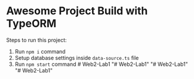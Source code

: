 # Awesome Project Build with TypeORM

Steps to run this project:

1. Run `npm i` command
2. Setup database settings inside `data-source.ts` file
3. Run `npm start` command
#   W e b 2 - L a b 1  
 "# Web2-Lab1" 
"# Web2-Lab1" 
"# Web2-Lab1" 
